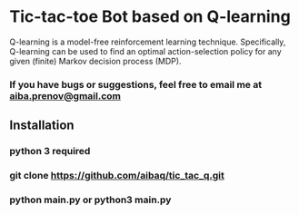 # Tic-tac-toe Bot based on Q-learning

Q-learning is a model-free reinforcement learning technique. Specifically, Q-learning can be used to find an optimal action-selection policy for any given (finite) Markov decision process (MDP).

### If you have bugs or suggestions, feel free to email me at aiba.prenov@gmail.com

## Installation
### python 3 required
### git clone https://github.com/aibaq/tic_tac_q.git
### python main.py or python3 main.py
